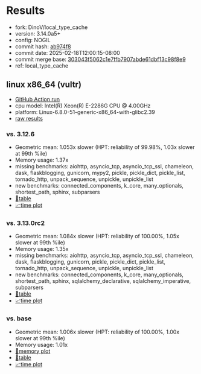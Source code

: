 # Results

- fork: DinoV/local_type_cache
- version: 3.14.0a5+
- config: NOGIL
- commit hash: [ab974f8](https://github.com/DinoV/cpython/commit/ab974f8)
- commit date: 2025-02-18T12:00:15-08:00
- commit merge base: [303043f5062c1e7ffb7907abde61dbf13c98f8e9](https://github.com/python/cpython/commit/303043f5062c1e7ffb7907abde61dbf13c98f8e9)
- ref: local_type_cache

## linux x86_64 (vultr)

- [GitHub Action run](https://github.com/facebookexperimental/free-threading-benchmarking/actions/runs/13399064852)
- cpu model: Intel(R) Xeon(R) E-2286G CPU @ 4.00GHz
- platform: Linux-6.8.0-51-generic-x86_64-with-glibc2.39
- [raw results](bm-20250218-vultr-x86_64-DinoV-local_type_cache-3.14.0a5%2B-ab974f8.json)

### vs. 3.12.6

- Geometric mean: 1.053x slower (HPT: reliability of 99.98%, 1.03x slower at 99th %ile)
- Memory usage: 1.37x
- missing benchmarks: aiohttp, asyncio_tcp, asyncio_tcp_ssl, chameleon, dask, flaskblogging, gunicorn, mypy2, pickle, pickle_dict, pickle_list, tornado_http, unpack_sequence, unpickle, unpickle_list
- new benchmarks: connected_components, k_core, many_optionals, shortest_path, sphinx, subparsers
- [📄table](bm-20250218-vultr-x86_64-DinoV-local_type_cache-3.14.0a5%2B-ab974f8-vs-3.12.6.md)
- [📈time plot](bm-20250218-vultr-x86_64-DinoV-local_type_cache-3.14.0a5%2B-ab974f8-vs-3.12.6.svg)

### vs. 3.13.0rc2

- Geometric mean: 1.084x slower (HPT: reliability of 100.00%, 1.05x slower at 99th %ile)
- Memory usage: 1.35x
- missing benchmarks: aiohttp, asyncio_tcp, asyncio_tcp_ssl, chameleon, dask, flaskblogging, gunicorn, pickle, pickle_dict, pickle_list, tornado_http, unpack_sequence, unpickle, unpickle_list
- new benchmarks: connected_components, k_core, many_optionals, shortest_path, sphinx, sqlalchemy_declarative, sqlalchemy_imperative, subparsers
- [📄table](bm-20250218-vultr-x86_64-DinoV-local_type_cache-3.14.0a5%2B-ab974f8-vs-3.13.0rc2.md)
- [📈time plot](bm-20250218-vultr-x86_64-DinoV-local_type_cache-3.14.0a5%2B-ab974f8-vs-3.13.0rc2.svg)

### vs. base

- Geometric mean: 1.006x slower (HPT: reliability of 100.00%, 1.00x slower at 99th %ile)
- Memory usage: 1.01x
- [🧠memory plot](bm-20250218-vultr-x86_64-DinoV-local_type_cache-3.14.0a5%2B-ab974f8-vs-base-mem.svg)
- [📄table](bm-20250218-vultr-x86_64-DinoV-local_type_cache-3.14.0a5%2B-ab974f8-vs-base.md)
- [📈time plot](bm-20250218-vultr-x86_64-DinoV-local_type_cache-3.14.0a5%2B-ab974f8-vs-base.svg)

